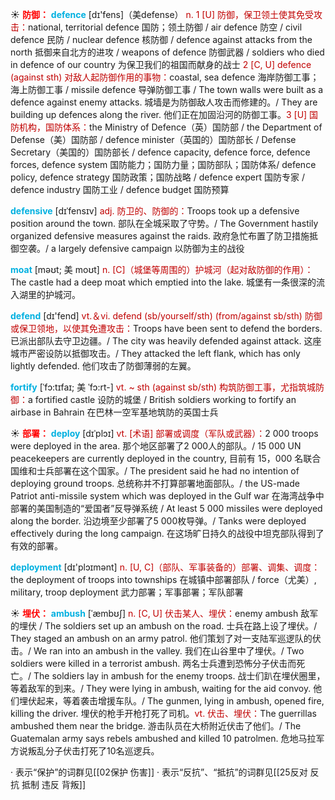 ☀ <font color="red">**防御：**</font>
<font color="sky blue">**defence**</font> [dɪ'fens]（美defense）
<font color="#c00000">n. 1 [U] 防御，保卫领土使其免受攻击：</font>national, territorial defence 国防；领土防御 / air defence 防空 / civil defence 民防 / nuclear defence 核防御 / defence against attacks from the north 抵御来自北方的进攻 / weapons of defence 防御武器 / soldiers who died in defence of our country 为保卫我们的祖国而献身的战士 <font color="#c00000">2 [C, U] defence (against sth) 对敌人起防御作用的事物：</font>coastal, sea defence 海岸防御工事；海上防御工事 / missile defence 导弹防御工事 / The town walls were built as a defence against enemy attacks. 城墙是为防御敌人攻击而修建的。/ They are building up defences along the river. 他们正在加固沿河的防御工事。<font color="#c00000">3 [U] 国防机构，国防体系：</font>the Ministry of Defence（英）国防部 / the Department of Defense（美）国防部 / defence minister（英国的）国防部长 / Defense Secretary（美国的）国防部长 / defence capacity, defence force, defence forces, defence system 国防能力；国防力量；国防部队；国防体系/ defence policy, defence strategy 国防政策；国防战略 / defence expert 国防专家 / defence industry 国防工业 / defence budget 国防预算
                      
<font color="sky blue">**defensive**</font> [dɪˈfensɪv]
<font color="#c00000">adj. 防卫的、防御的：</font>Troops took up a defensive position around the town. 部队在全城采取了守势。/ The Government hastily organized defensive measures against the raids. 政府急忙布置了防卫措施抵御空袭。/ a largely defensive campaign 以防御为主的战役

<font color="sky blue">**moat**</font> [məʊt; 美 moʊt]
<font color="#c00000">n. [C]（城堡等周围的）护城河（起对敌防御的作用）：</font>The castle had a deep moat which emptied into the lake. 城堡有一条很深的流入湖里的护城河。

<font color="sky blue">**defend**</font> [dɪ'fend] 
<font color="#c00000">vt.＆vi. defend (sb/yourself/sth) (from/against sb/sth) 防御或保卫领地，以使其免遭攻击：</font>Troops have been sent to defend the borders. 已派出部队去守卫边疆。/ The city was heavily defended against attack. 这座城市严密设防以抵御攻击。/ They attacked the left flank, which has only lightly defended. 他们攻击了防御薄弱的左翼。
           
<font color="sky blue">**fortify**</font> [ˈfɔ:tɪfaɪ; 美 ˈfɔ:rt-]
<font color="#c00000">vt. ~ sth (against sb/sth) 构筑防御工事，尤指筑城防御：</font>a fortified castle 设防的城堡 / British soldiers working to fortify an airbase in Bahrain 在巴林一空军基地筑防的英国士兵

☀ <font color="red">**部署：**</font>
<font color="sky blue">**deploy**</font> [dɪˈplɔɪ]
<font color="#c00000">vt. [术语] 部署或调度（军队或武器）：</font>2 000 troops were deployed in the area. 那个地区部署了2 000人的部队。/ 15 000 UN peacekeepers are currently deployed in the country, 目前有 15，000 名联合国维和士兵部署在这个国家。/ The president said he had no intention of deploying ground troops. 总统称并不打算部署地面部队。/ the US-made Patriot anti-missile system which was deployed in the Gulf war 在海湾战争中部署的美国制造的“爱国者”反导弹系统 / At least 5 000 missiles were deployed along the border. 沿边境至少部署了5 000枚导弹。/ Tanks were deployed effectively during the long campaign. 在这场旷日持久的战役中坦克部队得到了有效的部署。

<font color="sky blue">**deployment**</font> [dɪ'plɔɪmənt]
<font color="#c00000">n. [U, C]（部队、军事装备的）部署、调集、调度：</font>the deployment of troops into townships 在城镇中部署部队 / force（尤美）, military, troop deployment 武力部署；军事部署；军队部署

☀ <font color="red">**埋伏：**</font>
<font color="sky blue">**ambush**</font> [ˈæmbʊʃ]
<font color="#c00000">n. [C, U] 伏击某人、埋伏：</font>enemy ambush 敌军的埋伏 / The soldiers set up an ambush on the road. 士兵在路上设了埋伏。/ They staged an ambush on an army patrol. 他们策划了对一支陆军巡逻队的伏击。/ We ran into an ambush in the valley. 我们在山谷里中了埋伏。/ Two soldiers were killed in a terrorist ambush. 两名士兵遭到恐怖分子伏击而死亡。/ The soldiers lay in ambush for the enemy troops. 战士们趴在埋伏圈里，等着敌军的到来。/ They were lying in ambush, waiting for the aid convoy. 他们埋伏起来，等着袭击增援车队。/ The gunmen, lying in ambush, opened fire, killing the driver. 埋伏的枪手开枪打死了司机。<font color="#c00000">vt. 伏击、埋伏：</font>The guerrillas ambushed them near the bridge. 游击队员在大桥附近伏击了他们。/ The Guatemalan army says rebels ambushed and killed 10 patrolmen. 危地马拉军方说叛乱分子伏击打死了10名巡逻兵。

· 表示“保护”的词群见[[02保护 伤害]]
· 表示“反抗”、“抵抗”的词群见[[25反对 反抗 抵制 违反 背叛]]
